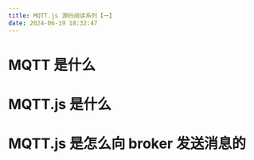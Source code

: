 ```yaml
---
title: MQTT.js 源码阅读系列【一】
date: 2024-06-19 18:32:47
---
```


# MQTT 是什么
# MQTT.js 是什么
# MQTT.js 是怎么向 broker 发送消息的